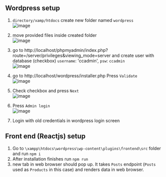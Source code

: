 

<h2>Wordpress setup</h2>

1. `directory/xamp/htdocs` create new folder named `wordpress` <br>
![image](https://user-images.githubusercontent.com/82623435/223330222-c8c84ea0-290b-4a24-b1dd-2c436eff3129.png)

2. move provided files inside created folder <br>
![image](https://user-images.githubusercontent.com/82623435/223330362-26e7aa0a-896b-477c-938e-cde85d5cbbfe.png)

3. go to http://localhost/phpmyadmin/index.php?route=/server/privileges&viewing_mode=server and create user with database (checkbox) `username`: 'ccadmin', `psw`: `ccadmin`   <br>
![image](https://user-images.githubusercontent.com/82623435/223334550-665b14d4-3d01-48be-9a5d-a8095f992ee1.png)

4. go to http://localhost/wordpress/installer.php Press `Validate`<br>
![image](https://user-images.githubusercontent.com/82623435/223334636-91172a8d-1824-45b6-9c49-010704627376.png)

5. Check checkbox and press `Next` <br>
![image](https://user-images.githubusercontent.com/82623435/223334891-747d8c17-c852-4fd7-8948-f47830e166a4.png)

6. Press `Admin login` <br>
![image](https://user-images.githubusercontent.com/82623435/223335089-99f2b86c-f1b4-45ff-ba69-426c142d8289.png)

7. Login with old credentials in wordpress login screen   <br>

<h2>Front end (Reactjs) setup</h2>

1. Go to `\xampp\htdocs\wordpress\wp-content\plugins\frontend\src` folder and run `npm i`
2. After installation finishes run `npm run`
3. new tab in web browser should pop up. It takes `Posts` endpoint (`Posts` used as `Products` in this case) and renders data in web browser.
